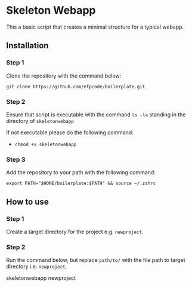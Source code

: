 # Skeleton Webapp

This a basic script that creates a minimal structure for a typical webapp.

## Installation

### Step 1

Clone the repository with the command below:

```
git clone https://github.com/efpcode/boilerplate.git
```



### Step 2
Ensure that script is executable with the command `ls -la` standing in the directory of ``skeletonwebapp`` 

If not executable please do the following command:

  *  ``chmod +x skeletonwebapp``

### Step 3

Add the repository to your path with the following command:

```
export PATH="$HOME/boilerplate:$PATH" && source ~/.zshrc
```


## How to use

### Step 1

Create a target directory for the project e.g. ``newproject``. 

### Step 2
Run the command below, but replace ``path/to/`` with the file path to target directory i.e. ``newproject``.

skeletonwebapp newproject

